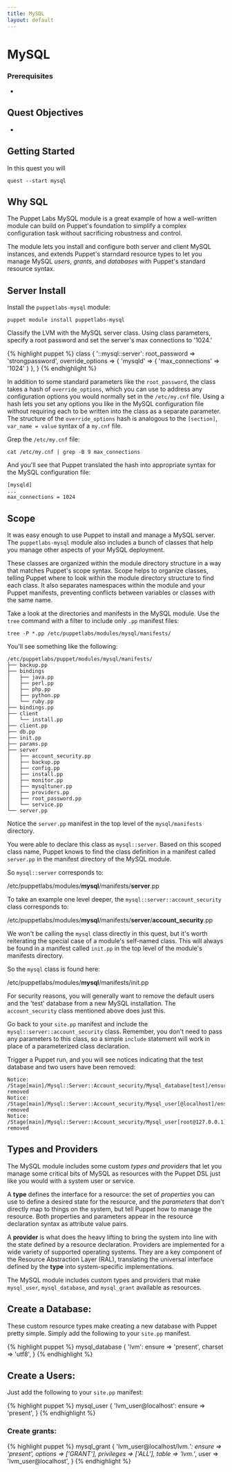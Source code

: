 ```yaml
---
title: MySQL
layout: default
---
```


# MySQL

### Prerequisites

- 

## Quest Objectives

- 

## Getting Started

In this quest you will

    quest --start mysql

## Why SQL

The Puppet Labs MySQL module is a great example of how a well-written module can build on Puppet's foundation to simplify a complex configuration task without sacrificing robustness and control.

The module lets you install and configure both server and client MySQL instances, and extends Puppet's starndard resource types to let you manage MySQL *users*, *grants*, and *databases* with Puppet's standard resource syntax.

## Server Install

Install the `puppetlabs-mysql` module:

	puppet module install puppetlabs-mysql

Classify the LVM with the MySQL server	class. Using class parameters, specify a root password and set the server's max connections to '1024.'

{% highlight puppet %}
	class { '::mysql::server':
	  root_password    => 'strongpassword',
	  override_options => { 'mysqld' => { 'max_connections' => '1024' } },
	}
{% endhighlight %}
	
In addition to some standard parameters like the `root_password`, the class takes a hash of `override_options`, which you can use to address any configuration options you would normally set in the `/etc/my.cnf` file. Using a hash lets you set any options you like in the MySQL configuration file without requiring each to be written into the class as a separate parameter. The structure of the `override_options` hash is analogous to the `[section]`, `var_name = value` syntax of a `my.cnf` file.

Grep the `/etc/my.cnf` file:

	cat /etc/my.cnf | grep -B 9 max_connections

And you'll see that Puppet translated the hash into appropriate syntax for the MySQL configuration file:

	[mysqld]
	...
	max_connections = 1024

## Scope

It was easy enough to use Puppet to install and manage a MySQL server. The `puppetlabs-mysql` module also includes a bunch of classes that help you manage other aspects of your MySQL deployment. 

These classes are organized within the module directory structure in a way that matches Puppet's scope syntax. Scope helps to organize classes, telling Puppet where to look within the module directory structure to find each class. It also separates namespaces within the module and your Puppet manifests, preventing conflicts between variables or classes with the same name.

Take a look at the directories and manifests in the MySQL module. Use the `tree` command with a filter to include only `.pp` manifest files:

	tree -P *.pp /etc/puppetlabs/modules/mysql/manifests/

You'll see something like the following:

	/etc/puppetlabs/puppet/modules/mysql/manifests/
	├── backup.pp
	├── bindings
	│   ├── java.pp
	│   ├── perl.pp
	│   ├── php.pp
	│   ├── python.pp
	│   └── ruby.pp
	├── bindings.pp
	├── client
	│   └── install.pp
	├── client.pp
	├── db.pp
	├── init.pp
	├── params.pp
	├── server
	│   ├── account_security.pp
	│   ├── backup.pp
	│   ├── config.pp
	│   ├── install.pp
	│   ├── monitor.pp
	│   ├── mysqltuner.pp
	│   ├── providers.pp
	│   ├── root_password.pp
	│   └── service.pp
	└── server.pp
	
Notice the `server.pp` manifest in the top level of the `mysql/manifests` directory. 

You were able to declare this class as `mysql::server`. Based on this scoped class name, Puppet knows to find the class definition in a manifest called `server.pp` in the manifest directory of the MySQL module.

So `mysql::server` corresponds to:

/etc/puppetlabs/modules/**mysql**/manifests/**server**.pp

To take an example one level deeper, the `mysql::server::account_security` class corresponds to:

/etc/puppetlabs/modules/**mysql**/manifests/**server**/**account_security**.pp

We won't be calling the `mysql` class directly in this quest, but it's worth reiterating the special case of a module's self-named class. This will always be found in a manifest called `init.pp` in the top level of the module's manifests directory.

So the `mysql` class is found here:

/etc/puppetlabs/modules/**mysql**/manifests/init.pp

For security reasons, you will generally want to remove the default users and the 'test' database from a new MySQL installation. The `account_security` class mentioned above does just this.

Go back to your `site.pp` manifest and include the `mysql::server::account_security` class. Remember, you don't need to pass any parameters to this class, so a simple `include` statement will work in place of a parameterized class declaration. 

Trigger a Puppet run, and you will see notices indicating that the test database and two users have been removed:

	Notice: /Stage[main]/Mysql::Server::Account_security/Mysql_database[test]/ensure: removed
	Notice: /Stage[main]/Mysql::Server::Account_security/Mysql_user[@localhost]/ensure: removed
	Notice: /Stage[main]/Mysql::Server::Account_security/Mysql_user[root@127.0.0.1]/ensure: removed

## Types and Providers

The MySQL module includes some custom *types and providers* that let you manage some critical bits of MySQL as resources with the Puppet DSL just like you would with a system user or service.

A **type** defines the interface for a resource: the set of *properties* you can use to define a desired state for the resource, and the *parameters* that don't directly map to things on the system, but tell Puppet how to manage the resource. Both properties and parameters appear in the resource declaration syntax as attribute value pairs.

A **provider** is what does the heavy lifting to bring the system into line with the state defined by a resource declaration. Providers are implemented for a wide variety of supported operating systems. They are a key component of the Resource Abstraction Layer (RAL), translating the universal interface defined by the **type** into system-specific implementations.

The MySQL module includes custom types and providers that make `mysql_user`, `mysql_database`, and `mysql_grant` available as resources.

## Create a Database:

These custom resource types make creating a new database with Puppet pretty simple. Simply add the following to your `site.pp` manifest.

{% highlight puppet %}
	mysql_database { 'lvm':
  	  ensure  => 'present',
  	  charset => 'utf8',
	}
{% endhighlight %}

## Create a Users:

Just add the following to your `site.pp` manifest:

{% highlight puppet %}
	mysql_user { 'lvm_user@localhost':
	  ensure => 'present',
	}
{% endhighlight %}

### Create grants:

{% highlight puppet %}
	mysql_grant { 'lvm_user@localhost/lvm.*':
	  ensure      => 'present',
	  options     => ['GRANT'],
	  privileges  => ['ALL'],
	  table       => 'lvm.*',
	  user        => 'lvm_user@localhost',
	}
{% endhighlight %}